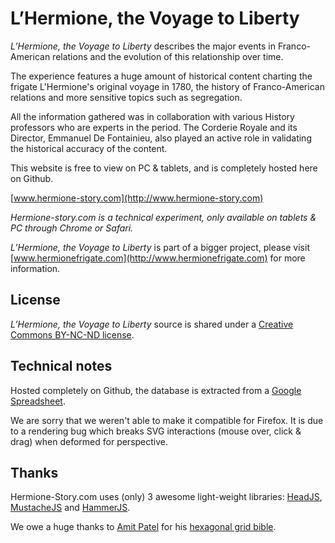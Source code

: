 # L’Hermione, the Voyage to Liberty*L’Hermione, the Voyage to Liberty* describes the major events in Franco-American relations and the evolution of this relationship over time.
The experience features a huge amount of historical content charting the frigate L'Hermione's original voyage in 1780, the history of Franco-American relations and more sensitive topics such as segregation. 

All the information gathered was in collaboration with various History professors who are experts in the period. The Corderie Royale and its Director, Emmanuel De Fontainieu, also played an active role in validating the historical accuracy of the content.

This website is free to view on PC & tablets, and is completely hosted here on Github.

[www.hermione-story.com](http://www.hermione-story.com)

*Hermione-story.com is a technical experiment, only available on tablets & PC through Chrome or Safari.*

*L’Hermione, the Voyage to Liberty* is part of a bigger project, please visit [www.hermionefrigate.com](http://www.hermionefrigate.com) for more information.

## License
*L’Hermione, the Voyage to Liberty* source is shared under a [Creative Commons BY-NC-ND license](http://creativecommons.org/licenses/by-nc-nd/4.0/).

## Technical notes
Hosted completely on Github, the database is extracted from a [Google Spreadsheet](https://docs.google.com/spreadsheets/d/1P4mghyYzydyaTzcW-iofQu1KSBstk5I-MZKr6hk_0eE/pubhtml).

We are sorry that we weren't able to make it compatible for Firefox. It is due to a rendering bug which breaks SVG interactions (mouse over, click & drag) when deformed for perspective.

## Thanks
Hermione-Story.com uses (only) 3 awesome light-weight libraries: [HeadJS](http://headjs.com), [MustacheJS](https://mustache.github.io) and [HammerJS](http://hammerjs.github.io).

We owe a huge thanks to [Amit Patel](http://www.redblobgames.com) for his [hexagonal grid bible](http://www.redblobgames.com/grids/hexagons/).